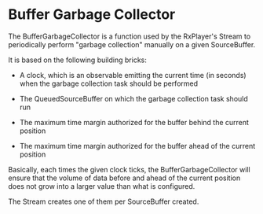 # Buffer Garbage Collector #####################################################

The BufferGarbageCollector is a function used by the RxPlayer's Stream to
periodically perform "garbage collection" manually on a given SourceBuffer.

It is based on the following building bricks:

  - A clock, which is an observable emitting the current time (in seconds) when
    the garbage collection task should be performed

  - The QueuedSourceBuffer on which the garbage collection task should run

  - The maximum time margin authorized for the buffer behind the current
    position

  - The maximum time margin authorized for the buffer ahead of the current
    position

Basically, each times the given clock ticks, the BufferGarbageCollector will
ensure that the volume of data before and ahead of the current position does not
grow into a larger value than what is configured.

The Stream creates one of them per SourceBuffer created.
